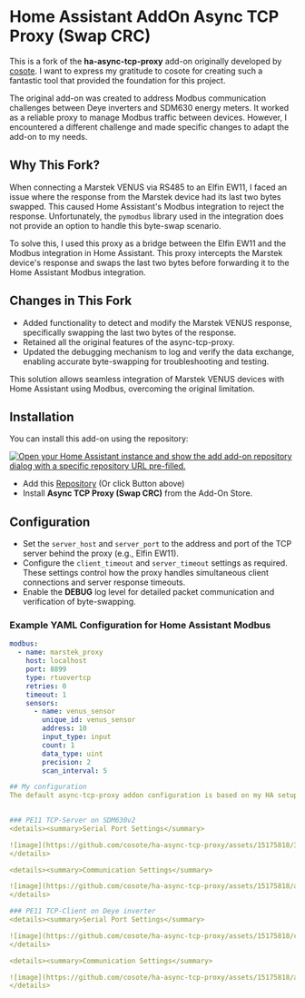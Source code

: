 # Home Assistant AddOn Async TCP Proxy (Swap CRC)

This is a fork of the **ha-async-tcp-proxy** add-on originally developed by [cosote](https://github.com/cosote/ha-async-tcp-proxy). I want to express my gratitude to cosote for creating such a fantastic tool that provided the foundation for this project.

The original add-on was created to address Modbus communication challenges between Deye inverters and SDM630 energy meters. It worked as a reliable proxy to manage Modbus traffic between devices. However, I encountered a different challenge and made specific changes to adapt the add-on to my needs.

## Why This Fork?

When connecting a Marstek VENUS via RS485 to an Elfin EW11, I faced an issue where the response from the Marstek device had its last two bytes swapped. This caused Home Assistant's Modbus integration to reject the response. Unfortunately, the `pymodbus` library used in the integration does not provide an option to handle this byte-swap scenario.

To solve this, I used this proxy as a bridge between the Elfin EW11 and the Modbus integration in Home Assistant. This proxy intercepts the Marstek device's response and swaps the last two bytes before forwarding it to the Home Assistant Modbus integration.

## Changes in This Fork

- Added functionality to detect and modify the Marstek VENUS response, specifically swapping the last two bytes of the response.
- Retained all the original features of the async-tcp-proxy.
- Updated the debugging mechanism to log and verify the data exchange, enabling accurate byte-swapping for troubleshooting and testing.

This solution allows seamless integration of Marstek VENUS devices with Home Assistant using Modbus, overcoming the original limitation.

## Installation

You can install this add-on using the repository:

[![Open your Home Assistant instance and show the add add-on repository dialog with a specific repository URL pre-filled.](https://my.home-assistant.io/badges/supervisor_add_addon_repository.svg)](https://my.home-assistant.io/redirect/supervisor_add_addon_repository/?repository_url=https%3A%2F%2Fgithub.com%2FTurntable67%2Fha-async-tcp-proxy_swap_crc)

- Add this [Repository](https://my.home-assistant.io/redirect/supervisor_add_addon_repository/?repository_url=https%3A%2F%2Fgithub.com%2FTurntable67%2Fha-async-tcp-proxy_swap_crc) (Or click Button above)
- Install **Async TCP Proxy (Swap CRC)** from the Add-On Store.

## Configuration

- Set the `server_host` and `server_port` to the address and port of the TCP server behind the proxy (e.g., Elfin EW11).
- Configure the `client_timeout` and `server_timeout` settings as required. These settings control how the proxy handles simultaneous client connections and server response timeouts.
- Enable the **DEBUG** log level for detailed packet communication and verification of byte-swapping.

### Example YAML Configuration for Home Assistant Modbus

```yaml
modbus:
  - name: marstek_proxy
    host: localhost
    port: 8899
    type: rtuovertcp
    retries: 0
    timeout: 1
    sensors:
      - name: venus_sensor
        unique_id: venus_sensor
        address: 10
        input_type: input
        count: 1
        data_type: uint
        precision: 2
        scan_interval: 5

## My configuration
The default async-tcp-proxy addon configuration is based on my HA setup. The PE11 TCP-Server is running on IP 192.168.177.202:8899 and connected with 38400 baud, 8 data bit, 1 stop bit and none parity to my SDM630v2. This PE11 TCP-Server is configured behind the proxy.

  
### PE11 TCP-Server on SDM630v2
<details><summary>Serial Port Settings</summary>

![image](https://github.com/cosote/ha-async-tcp-proxy/assets/15175818/3e5cdb1c-54b2-4d18-b2db-e333286f272f)
</details>

<details><summary>Communication Settings</summary>

![image](https://github.com/cosote/ha-async-tcp-proxy/assets/15175818/a5470e26-da0e-4321-98bc-2b6013632bbe)
</details>

### PE11 TCP-Client on Deye inverter
<details><summary>Serial Port Settings</summary>

![image](https://github.com/cosote/ha-async-tcp-proxy/assets/15175818/c05aaf5c-7e95-454f-a45d-3aa20b280f53)
</details>

<details><summary>Communication Settings</summary>

![image](https://github.com/cosote/ha-async-tcp-proxy/assets/15175818/ab36dbd6-f4f3-4ce7-ac0e-41172653a2de)
</details>
